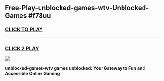 
## Free-Play-unblocked-games-wtv-Unblocked-Games #f78uu
<h3>
<a href="https://news.freeplayer.one?title=unblocked-games-wtv&ref=8M">CLICK TO PLAY</a></h3>
<hr>

<h3>
<a href="https://news.freeplayer.one?title=unblocked-games-wtv&ref=8M">CLICK 2 PLAY</a>
  
</h3>

<a href="https://news.freeplayer.one?title=unblocked-games-wtv&ref=8M"><img src="https://clearcache.store/games.png"></a>


**unblocked-games-wtv games unblocked: Your Gateway to Fun and Accessible Online Gaming**
